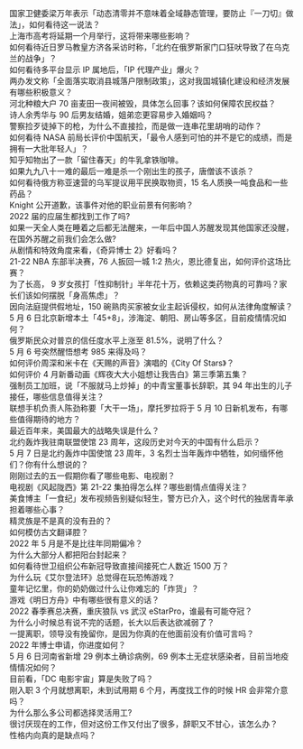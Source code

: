 国家卫健委梁万年表示「动态清零并不意味着全域静态管理，要防止『一刀切』做法」，如何看待这一说法？  
上海市高考将延期一个月举行，这将带来哪些影响？  
如何看待近日罗马教皇方济各采访时称，「北约在俄罗斯家门口狂吠导致了在乌克兰的战争」？  
如何看待多平台显示 IP 属地后，「IP 代理产业」爆火？  
两办发文称「全面落实取消县城落户限制政策」，这对我国城镇化建设和经济发展有哪些积极意义？  
河北种粮大户 70 亩麦田一夜间被毁，具体怎么回事？该如何保障农民权益？  
诗人余秀华与 90 后男友结婚，姐弟恋更容易步入婚姻吗？  
警察捡歹徒掉下的枪，为什么不直接捡，而是做一连串花里胡哨的动作？  
如何看待 NASA 前局长评价中国航天，「最令人感到可怕的并不是它的成绩，而是拥有一大批年轻人」？  
知乎知物出了一款「留住春天」的牛乳拿铁咖啡。  
如果九九八十一难的最后一难是杀一个刚出生的孩子，唐僧该不该杀？  
如何看待俄方称亚速营的乌军提议用平民换取物资，15 名人质换一吨食品和一些药品？  
Knight 公开道歉，该事件对他的职业前景有何影响？  
2022 届的应届生都找到工作了吗?  
如果一天全人类在睡着之后都无法醒来，一年后中国人苏醒发现其他国家还没醒，在国外苏醒之前我们会怎么做?  
从剧情和特效角度来看，《奇异博士 2》好看吗？  
21-22 NBA 东部半决赛，76 人扳回一城 1:2 热火，恩比德复出，如何评价这场比赛？  
为了长高， 9 岁女孩打「性抑制针」半年花十万，依赖这类药物真的可靠吗？家长们该如何摆脱「身高焦虑」？  
因向法庭提供假地址，150 碗熟肉买家被女业主起诉侵权，如何从法律角度解读？  
5 月 6 日北京新增本土「45+8」，涉海淀、朝阳、房山等多区，目前疫情情况如何？  
俄罗斯民众对普京的信任度水平上涨至 81.5%，说明了什么？  
5 月 6 号突然醒悟想考 985 来得及吗？  
如何评价周深和米卡在《天赐的声音》演唱的《City Of Stars》？  
如何评价 4 月新番动画《辉夜大大小姐想让我告白》第三季第五集？  
强制员工加班，说「不服就马上炒掉」的中青宝董事长辞职，其 94 年出生的儿子接任，哪些信息值得关注？  
联想手机负责人陈劲称要「大干一场」，摩托罗拉将于 5 月 10 日新机发布，有哪些值得期待的地方？  
最近百年来，美国最大的战略失误是什么？  
北约轰炸我驻南联盟使馆 23 周年，这段历史对今天的中国有什么启示？  
5 月 7 日是北约轰炸中国使馆 23 周年，3 名烈士当年轰炸中牺牲，如何缅怀他们？你有什么想说的？  
刚刚过去的五一假期你看了哪些电影、电视剧？  
电视剧《风起陇西》第 21-22 集拍得怎么样？哪些剧情点值得关注？  
美食博主「一食纪」发布视频告别疑似轻生，警方已介入，这个时代的独居青年承担着哪些心事？  
精灵族是不是真的没有丑的？  
如何模仿古文翻译腔？  
2022 年 5 月是不是比往年同期偏冷？  
为什么大部分人都把阳台封起来？  
如何看待世卫组织公布新冠导致直接间接死亡人数近 1500 万？  
为什么玩《艾尔登法环》总觉得在玩恐怖游戏？  
童年记忆里，你的奶奶做过什么让你难忘的「炸货」？  
游戏《明日方舟》中有哪些很有意义的话？  
2022 春季赛总决赛，重庆狼队 vs 武汉 eStarPro，谁最有可能夺冠？  
为什么小时候总有说不完的话题，长大以后表达欲减弱了？  
一提离职，领导没有挽留你，是因为你真的在他面前没有价值可言吗？  
2022 年博士申请，你进度如何？  
5 月 6 日河南省新增 29 例本土确诊病例，69 例本土无症状感染者，目前当地疫情情况如何？  
目前看，「DC 电影宇宙」算是失败了吗？  
刚入职 3 个月就想离职，未到试用期 6 个月，再度找工作的时候 HR 会非常介意吗？  
为什么那么多公司都选择灵活用工?  
很讨厌现在的工作，但对这份工作又付出了很多，辞职又不甘心，该怎么办？  
性格内向真的是缺点吗？  
